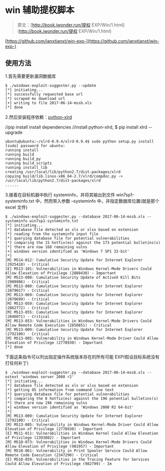 # win 辅助提权脚本

> 原文：[http://book.iwonder.run/提权 EXP/Win/1.html](http://book.iwonder.run/提权 EXP/Win/1.html)

[https://github.com/ianxtianxt/win-exp-](https://github.com/ianxtianxt/win-exp-)

## 使用方法

1.首先需要更新漏洞数据库

```
$ ./windows-exploit-suggester.py --update
[*] initiating...
[*] successfully requested base url
[*] scraped ms download url
[+] writing to file 2017-06-14-mssb.xls
[*] done 
```

2.然后安装程序依赖：[python-xlrd](https://pypi.python.org/pypi/xlrd)

//pip install install dependencies //install python-xlrd, $ pip install xlrd --upgrade

```
ubuntu@ubuntu:~/xlrd-0.9.4/xlrd-0.9.4$ sudo python setup.py install
[sudo] password for ubuntu: 
running install
running build
running build_py
running build_scripts
running install_lib
creating /usr/local/lib/python2.7/dist-packages/xlrd
copying build/lib.linux-x86_64-2.7/xlrd/compdoc.py -> /usr/local/lib/python2.7/dist-packages/xlrd
...... 
```

3.接着在目标机器中执行 systeminfo，并将其输出到文件 win7sp1-systeminfo.txt 中，然而带入参数 –systeminfo 中，并指定数据库位置(就是那个 excel 文件)

```
$ ./windows-exploit-suggester.py --database 2017-06-14-mssb.xls --systeminfo win7sp1-systeminfo.txt 
[*] initiating...
[*] database file detected as xls or xlsx based on extension
[*] reading from the systeminfo input file
[*] querying database file for potential vulnerabilities
[*] comparing the 15 hotfix(es) against the 173 potential bulletins(s)
[*] there are now 168 remaining vulns
[+] windows version identified as 'Windows 7 SP1 32-bit'
[*] 
[M] MS14-012: Cumulative Security Update for Internet Explorer (2925418) - Critical
[E] MS13-101: Vulnerabilities in Windows Kernel-Mode Drivers Could Allow Elevation of Privilege (2880430) - Important
[M] MS13-090: Cumulative Security Update of ActiveX Kill Bits (2900986) - Critical
[M] MS13-080: Cumulative Security Update for Internet Explorer (2879017) - Critical
[M] MS13-069: Cumulative Security Update for Internet Explorer (2870699) - Critical
[M] MS13-059: Cumulative Security Update for Internet Explorer (2862772) - Critical
[M] MS13-055: Cumulative Security Update for Internet Explorer (2846071) - Critical
[M] MS13-053: Vulnerabilities in Windows Kernel-Mode Drivers Could Allow Remote Code Execution (2850851) - Critical
[M] MS13-009: Cumulative Security Update for Internet Explorer (2792100) - Critical
[M] MS13-005: Vulnerability in Windows Kernel-Mode Driver Could Allow Elevation of Privilege (2778930) - Important
[*] done 
```

下面这条指令可以列出指定操作系统版本存在的所有可能 EXP(假设目标系统没有打任何补丁)

```
$ ./windows-exploit-suggester.py --database 2017-06-14-mssb.xls --ostext 'windows server 2008 r2' 
[*] initiating...
[*] database file detected as xls or xlsx based on extension
[*] getting OS information from command line text
[*] querying database file for potential vulnerabilities
[*] comparing the 0 hotfix(es) against the 196 potential bulletins(s)
[*] there are now 196 remaining vulns
[+] windows version identified as 'Windows 2008 R2 64-bit'
[*] 
[M] MS13-009: Cumulative Security Update for Internet Explorer (2792100) - Critical
[M] MS13-005: Vulnerability in Windows Kernel-Mode Driver Could Allow Elevation of Privilege (2778930) - Important
[E] MS11-011: Vulnerabilities in Windows Kernel Could Allow Elevation of Privilege (2393802) - Important
[M] MS10-073: Vulnerabilities in Windows Kernel-Mode Drivers Could Allow Elevation of Privilege (981957) - Important
[M] MS10-061: Vulnerability in Print Spooler Service Could Allow Remote Code Execution (2347290) - Critical
[E] MS10-059: Vulnerabilities in the Tracing Feature for Services Could Allow Elevation of Privilege (982799) - Im 
```

